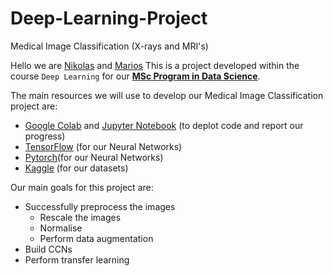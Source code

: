 # Deep-Learning-Project
Medical Image Classification (X-rays and MRI's)

Hello we are [Nikolas](https://github.com/nikolis7) and [Marios](https://github.com/votaldo)
This is a project developed within the course `Deep Learning` for our **[MSc Program in Data Science](http://msc-data-science.iit.demokritos.gr)**. 

The main resources we will use to develop our Medical Image Classification project are:
* [Google Colab](https://colab.research.google.com/?utm_source=scs-index]) and [Jupyter Notebook](https://jupyter.org/) (to deplot code and report our progress)
* [TensorFlow](https://www.tensorflow.org/resources/learn-ml?gclid=Cj0KCQjwqPGUBhDwARIsANNwjV7LnBk3geGnJ7dztoqsaVvw53xXhYAFtLdW47irptwfgUJZrakvo0EaAvxfEALw_wcB) (for our Neural Networks)
* [Pytorch](https://pytorch.org/)(for our Neural Networks)
* [Kaggle](https://www.kaggle.com/datasets) (for our datasets)

Our main goals for this project are:
* Successfully preprocess the images
  * Rescale the images
  * Normalise 
  * Perform data augmentation 
* Build CCNs
* Perform transfer learning
